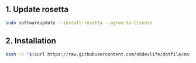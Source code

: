 ## 1. Update rosetta

```bash
sudo softwareupdate --install-rosetta --agree-to-license
```

## 2. Installation

```bash
bash -c "$(curl https://raw.githubusercontent.com/nkdevlife/dotfile/main/script/install.sh)"
```
